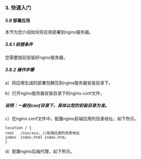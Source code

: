 ### 3. 快速入门

#### 3.8 部署应用

本节为您介绍如何将应用部署到nginx服务器。

##### 3.8.1 前提条件

您需要提前安装好nginx服务器。

##### 3.8.2 操作步骤

a）将应用生成的部署包解压到nginx服务器安装目录下。

b）打开nginx服务器安装目录下的nginx.conf文件。

##### 说明：一般在conf目录下，具体以您的安装目录为准。

c）在nginx.conf文件中，配置nginx前端应用的目录地址，如下所示。

```
location / {             
root   /xxx/xxx; //前端应用的目录地址             
index  index.html index.htm;         
}
```

d）配置nginx后端代理，如下所示。
